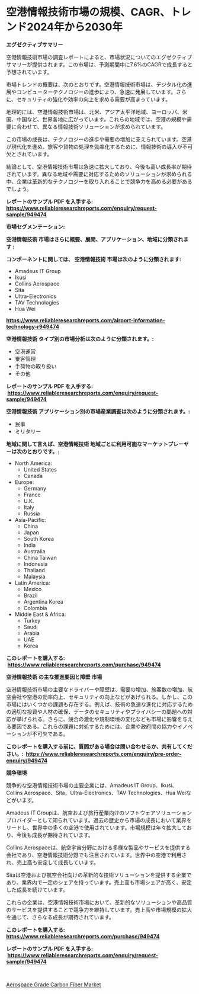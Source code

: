 <p><h1>空港情報技術市場の規模、CAGR、トレンド2024年から2030年</h1></p><p><strong>エグゼクティブサマリー</strong></p>
<p><p>空港情報技術市場の調査レポートによると、市場状況についてのエグゼクティブサマリーが提供されます。この市場は、予測期間中に7.6%のCAGRで成長すると予想されています。</p><p>市場トレンドの概要は、次のとおりです。空港情報技術市場は、デジタル化の進展やコンピューターテクノロジーの進歩により、急速に発展しています。さらに、セキュリティの強化や効率の向上を求める需要が高まっています。</p><p>地理的には、空港情報技術市場は、北米、アジア太平洋地域、ヨーロッパ、米国、中国など、世界各地に広がっています。これらの地域では、空港の規模や需要に合わせて、異なる情報技術ソリューションが求められています。</p><p>この市場の成長は、テクノロジーの進歩や需要の増加に支えられています。空港が現代化を進め、旅客や貨物の処理を効率化するために、情報技術の導入が不可欠とされています。</p><p>結論として、空港情報技術市場は急速に拡大しており、今後も高い成長率が期待されています。異なる地域や需要に対応するためのソリューションが求められる中、企業は革新的なテクノロジーを取り入れることで競争力を高める必要があるでしょう。</p></p>
<p><strong>レポートのサンプル PDF を入手する: <a href="https://www.reliableresearchreports.com/enquiry/request-sample/949474">https://www.reliableresearchreports.com/enquiry/request-sample/949474</a></strong></p>
<p><strong>市場セグメンテーション:</strong></p>
<p><strong> 空港情報技術 市場はさらに概要、展開、アプリケーション、地域に分類されます :</strong></p>
<p><strong>コンポーネントに関しては、 空港情報技術 市場は次のように分類されます: &nbsp;</strong></p>
<p><ul><li>Amadeus IT Group</li><li>Ikusi</li><li>Collins Aerospace</li><li>Sita</li><li>Ultra-Electronics</li><li>TAV Technologies</li><li>Hua Wei</li></ul></p>
<p><strong><a href="https://www.reliableresearchreports.com/airport-information-technology-r949474">https://www.reliableresearchreports.com/airport-information-technology-r949474</a></strong></p>
<p><strong> 空港情報技術 タイプ別の市場分析は次のように分類されます。:</strong></p>
<p><ul><li>空港運営</li><li>乗客管理</li><li>手荷物の取り扱い</li><li>その他</li></ul></p>
<p><strong>レポートのサンプル PDF を入手する: &nbsp;<a href="https://www.reliableresearchreports.com/enquiry/request-sample/949474">https://www.reliableresearchreports.com/enquiry/request-sample/949474</a></strong></p>
<p><strong> 空港情報技術 アプリケーション別の市場産業調査は次のように分類されます。:</strong></p>
<p><ul><li>民事</li><li>ミリタリー</li></ul></p>
<p><strong>地域に関して言えば、空港情報技術 地域ごとに利用可能なマーケットプレーヤーは次のとおりです。:</strong></p>
<p><ul>
    <li>
        North America:
        <ul>
            <li>United States</li>
            <li>Canada</li>
        </ul>
    </li>
    <li>
        Europe:
        <ul>
            <li>Germany</li>
            <li>France</li>
            <li>U.K.</li>
            <li>Italy</li>
            <li>Russia</li>
        </ul>
    </li>
    <li>
        Asia-Pacific:
        <ul>
            <li>China</li>
            <li>Japan</li>
            <li>South Korea</li>
            <li>India</li>
            <li>Australia</li>
            <li>China Taiwan</li>
            <li>Indonesia</li>
            <li>Thailand</li>
            <li>Malaysia</li>
        </ul>
    </li>
    <li>
        Latin America:
        <ul>
            <li>Mexico</li>
            <li>Brazil</li>
            <li>Argentina Korea</li>
            <li>Colombia</li>
        </ul>
    </li>
    <li>
        Middle East & Africa:
        <ul>
            <li>Turkey</li>
            <li>Saudi</li>
            <li>Arabia</li>
            <li>UAE</li>
            <li>Korea</li>
        </ul>
    </li>
    </ul></p>
<p><strong>このレポートを購入する: &nbsp;<a href="https://www.reliableresearchreports.com/purchase/949474">https://www.reliableresearchreports.com/purchase/949474</a></strong></p>
<p><strong>空港情報技術 の主な推進要因と障壁 市場</strong></p>
<p><p>空港情報技術市場の主要なドライバーや障壁は、需要の増加、旅客数の増加、航空会社や空港の効率向上、セキュリティの向上などがあげられる。しかし、この市場にはいくつかの課題も存在する。例えば、技術の急速な進化に対応するための適切な投資や人材の確保、データのセキュリティやプライバシーの問題への対応が挙げられる。さらに、競合の激化や規制環境の変化なども市場に影響を与える要因である。これらの課題に対処するためには、企業や政府間の協力やイノベーションが不可欠である。</p></p>
<p><strong>このレポートを購入する前に、質問がある場合は問い合わせるか、共有してください。:&nbsp; <a href="https://www.reliableresearchreports.com/enquiry/pre-order-enquiry/949474">https://www.reliableresearchreports.com/enquiry/pre-order-enquiry/949474</a></strong></p>
<p><strong>競争環境</strong></p>
<p><p>競争的な空港情報技術市場の主要企業には、Amadeus IT Group、Ikusi、Collins Aerospace、Sita、Ultra-Electronics、TAV Technologies、Hua Weiなどがいます。</p><p>Amadeus IT Groupは、航空および旅行産業向けのソフトウェアソリューションプロバイダーとして知られています。過去の歴史から市場の成長において業界をリードし、世界中の多くの空港で使用されています。市場規模は年々拡大しており、今後も成長が期待されています。</p><p>Collins Aerospaceは、航空宇宙分野における多様な製品やサービスを提供する会社であり、空港情報技術分野でも注目されています。世界中の空港で利用され、売上高も安定して成長しています。</p><p>Sitaは空港および航空会社向けの革新的な技術ソリューションを提供する企業であり、業界内で一定のシェアを持っています。売上高も市場シェアが高く、安定した成長を続けています。</p><p>これらの企業は、空港情報技術市場において、革新的なソリューションや高品質のサービスを提供することで競争力を維持しています。売上高や市場規模の拡大を通じて、さらなる成長が期待されています。</p></p>
<p><strong>このレポートを購入する: &nbsp; <a href="https://www.reliableresearchreports.com/purchase/949474">https://www.reliableresearchreports.com/purchase/949474</a></strong></p>
<p><strong>レポートのサンプル PDF を入手する: &nbsp;<a href="https://www.reliableresearchreports.com/enquiry/request-sample/949474">https://www.reliableresearchreports.com/enquiry/request-sample/949474</a></strong><strong></strong></p>
<p>&nbsp;</p>
<p><p><a href="https://crocus-run-b5a.notion.site/Aerospace-Grade-Carbon-Fiber-Market-Size-Growth-and-Forecast-from-2024-2031-19c35690444b4ebda775c72e34de71ec">Aerospace Grade Carbon Fiber Market</a></p></p>